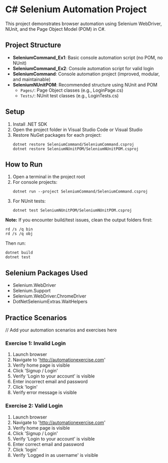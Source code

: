 
# C# Selenium Automation Project

This project demonstrates browser automation using Selenium WebDriver, NUnit, and the Page Object Model (POM) in C#.

## Project Structure
- **SeleniumCommand_Ex1**: Basic console automation script (no POM, no NUnit)
- **SeleniumCommand_Ex2**: Console automation script for valid login
- **SeleniumCommand**: Console automation project (improved, modular, and maintainable)
- **SeleniumNUnitPOM**: Recommended structure using NUnit and POM
   - `Pages/`: Page Object classes (e.g., LoginPage.cs)
   - `Tests/`: NUnit test classes (e.g., LoginTests.cs)


## Setup
1. Install .NET SDK
2. Open the project folder in Visual Studio Code or Visual Studio
3. Restore NuGet packages for each project:
   ```
   dotnet restore SeleniumCommand/SeleniumCommand.csproj
   dotnet restore SeleniumNUnitPOM/SeleniumNUnitPOM.csproj
   ```


## How to Run
1. Open a terminal in the project root
2. For console projects:
   ```
   dotnet run --project SeleniumCommand/SeleniumCommand.csproj
   ```
3. For NUnit tests:
   ```
   dotnet test SeleniumNUnitPOM/SeleniumNUnitPOM.csproj
   ```

**Note:** If you encounter build/test issues, clean the output folders first:
```
rd /s /q bin
rd /s /q obj
```
Then run:
```
dotnet build
dotnet test
```


## Selenium Packages Used
- Selenium.WebDriver
- Selenium.Support
- Selenium.WebDriver.ChromeDriver
- DotNetSeleniumExtras.WaitHelpers


## Practice Scenarios
// Add your automation scenarios and exercises here

### Exercise 1: Invalid Login
1. Launch browser
2. Navigate to 'http://automationexercise.com'
3. Verify home page is visible
4. Click 'Signup / Login'
5. Verify 'Login to your account' is visible
6. Enter incorrect email and password
7. Click 'login'
8. Verify error message is visible

### Exercise 2: Valid Login
1. Launch browser
2. Navigate to 'http://automationexercise.com'
3. Verify home page is visible
4. Click 'Signup / Login'
5. Verify 'Login to your account' is visible
6. Enter correct email and password
7. Click 'login'
8. Verify 'Logged in as username' is visible
